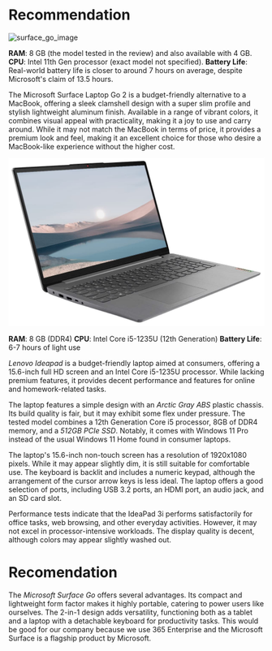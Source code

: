 # Recommendation

![surface_go_image](https://github.com/mcarringtone/Recommendation/assets/55025157/6a3abc05-716a-4efd-adc1-9298dbe7ead1)

**RAM**: 8 GB (the model tested in the review) and also available with 4 GB.
**CPU**: Intel 11th Gen processor (exact model not specified).
**Battery Life**: Real-world battery life is closer to around 7 hours on average, despite Microsoft's claim of 13.5 hours.

The Microsoft Surface Laptop Go 2 is a budget-friendly alternative to a MacBook, offering a sleek clamshell design with a super slim profile and stylish lightweight aluminum finish. Available in a range of vibrant colors, it combines visual appeal with practicality, making it a joy to use and carry around. While it may not match the MacBook in terms of price, it provides a premium look and feel, making it an excellent choice for those who desire a MacBook-like experience without the higher cost.

![Alt Text](./Lenovo_idea_pad.jpeg)

**RAM**: 8 GB (DDR4)
**CPU**: Intel Core i5-1235U (12th Generation)
**Battery Life**: 6-7 hours of light use

 *Lenovo Ideapad* is a budget-friendly laptop aimed at consumers, offering a 15.6-inch full HD screen and an Intel Core i5-1235U processor. While lacking premium features, it provides decent performance and features for online and homework-related tasks.

The laptop features a simple design with an *Arctic Gray ABS* plastic chassis. Its build quality is fair, but it may exhibit some flex under pressure. The tested model combines a 12th Generation Core i5 processor, 8GB of DDR4 memory, and a *512GB PCIe SSD*. Notably, it comes with Windows 11 Pro instead of the usual Windows 11 Home found in consumer laptops.

The laptop's 15.6-inch non-touch screen has a resolution of 1920x1080 pixels. While it may appear slightly dim, it is still suitable for comfortable use. The keyboard is backlit and includes a numeric keypad, although the arrangement of the cursor arrow keys is less ideal. The laptop offers a good selection of ports, including USB 3.2 ports, an HDMI port, an audio jack, and an SD card slot.

Performance tests indicate that the IdeaPad 3i performs satisfactorily for office tasks, web browsing, and other everyday activities. However, it may not excel in processor-intensive workloads. The display quality is decent, although colors may appear slightly washed out.


# Recomendation

The *Microsoft Surface Go* offers several advantages. Its compact and lightweight form factor makes it highly portable, catering to power users like ourselves. The 2-in-1 design adds versatility, functioning both as a tablet and a laptop with a detachable keyboard for productivity tasks. This would be good for our company because we use 365 Enterprise and the Microsoft Surface is a flagship product by Microsoft.




